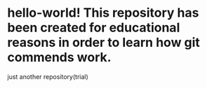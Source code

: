 hello-world!
This repository has been created for educational reasons in order to learn how git commends work.
===========

just another repository(trial)
